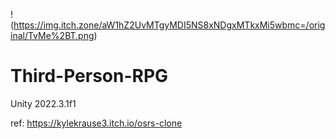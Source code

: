 !(https://img.itch.zone/aW1hZ2UvMTgyMDI5NS8xNDgxMTkxMi5wbmc=/original/TvMe%2BT.png)
# Third-Person-RPG
Unity 2022.3.1f1



ref: https://kylekrause3.itch.io/osrs-clone
